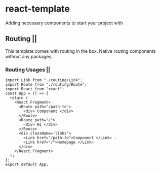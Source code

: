 # react-template
Adding necessary components to start your project with 

<h2> Routing || </h2>

This template comes with routing in the box. Native routing components without any packages. 

<h3>Routing Usages ||</h3> 

```
import Link from "./routing/Link";
import Route from "./routing/Route";
import React from "react";
const App = () => {
  return (
    <React.Fragment>
      <Route path="/path-to">
        <div> Component </div>
      </Route>
      <Route path="/">
        <div> Hi </div>
      </Route>
      <div className='links'>
        <Link href="/path-to">Component </Link> - 
        <Link href="/">Homepage </Link>
      </div>
    </React.Fragment>
  );
};
export default App;
```
